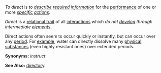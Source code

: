 *To direct* is to *[describe](https://github.com/gcassel/Modular-Organization-Terminology/blob/master/terms/describe.md) [required](https://github.com/gcassel/Modular-Organization-Terminology/blob/master/terms/require.md) [information](https://github.com/gcassel/Modular-Organization-Terminology/blob/master/terms/information.md)* for the [performance](https://github.com/gcassel/Modular-Organization-Terminology/blob/master/terms/perform.md) of one or more *[specific](https://github.com/gcassel/Modular-Organization-Terminology/blob/master/terms/specific.md) [actions](https://github.com/gcassel/Modular-Organization-Terminology/blob/master/terms/action.md)*.  

*Direct* is a [relational trait](https://github.com/gcassel/Modular-Organization-Terminology/blob/master/compound-terms/relational-trait.md) of all [interactions](https://github.com/gcassel/Modular-Organization-Terminology/blob/master/terms/interaction.md) which *do not [develop](https://github.com/gcassel/Modular-Organization-Terminology/blob/master/terms/develop.md) through intermediate [elements](https://github.com/gcassel/Modular-Organization-Terminology/blob/master/terms/element.md)*.
		
Direct actions often seem to occur quickly or instantly, but can occur over any [period](https://github.com/gcassel/Modular-Organization-Terminology/blob/master/terms/period.md).  For [example](https://github.com/gcassel/Modular-Organization-Terminology/blob/master/terms/example.md), water can directly dissolve many [physical](https://github.com/gcassel/Modular-Organization-Terminology/blob/master/terms/physical.md) [substances](https://github.com/gcassel/Modular-Organization-Terminology/blob/master/terms/substance.md) (even highly resistant ones) over extended periods.

**Synonyms:** *instruct*
		
**See Also:** [directory](https://github.com/gcassel/Modular-Organization-Terminology/blob/master/terms/directory.md).
